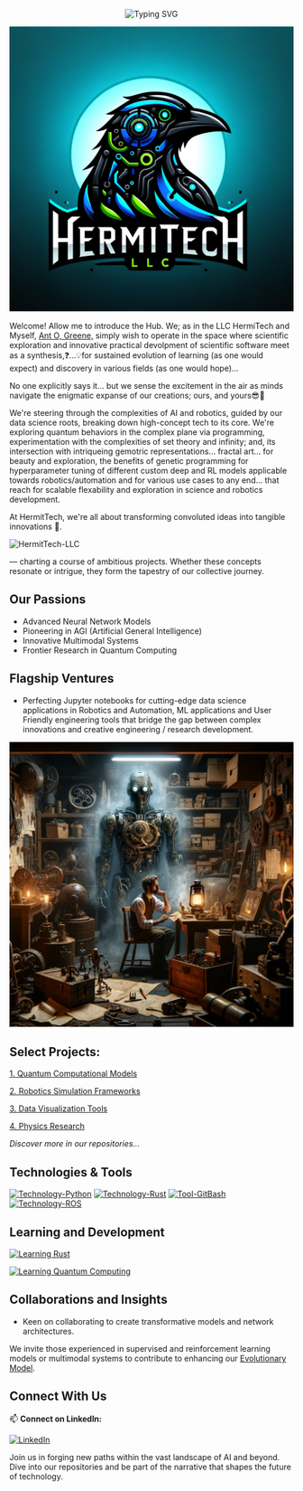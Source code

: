 <p align="center">
  <img src="https://readme-typing-svg.demolab.com?font=Georgia&size=28&duration=2000&pause=500&color=00FF00&background=00000000&width=435&height=100&multiline=true&lines=Welcome+to+HermiTech-Holdings;Hub+of+Technological+Exploration!&textShadow=2px+2px+2px+#000000" alt="Typing SVG" />
</p>

<p align="center">
  <img src="https://github.com/HermiTech-LLC/.github/blob/main/HTLLC.PNG" alt="HermitTech Innovations">
</p>

Welcome! Allow me to introduce the Hub. We; as in the LLC HermiTech and Myself, [Ant O, Greene,](https://github.com/LoQiseaking69) simply wish to operate in the space where scientific exploration and innovative practical devolpment of scientific software meet as a synthesis,❓...💡for sustained evolution of learning (as one would expect) and discovery in various fields (as one would hope)... 

No one explicitly says it... but we sense the excitement in the air as minds navigate the enigmatic expanse of our creations; ours, and yours😎🤝

We're steering through the complexities of AI and robotics, guided by our data science roots, breaking down high-concept tech to its core. We're exploring quantum behaviors in the complex plane via programming, experimentation with the complexities of set theory and infinity; and, its intersection with intriqueing gemotric representations... fractal art... for beauty and exploration, the benefits of genetic programming for hyperparameter tuning of different custom deep and RL models applicable towards robotics/automation and for various use cases to any end... that reach for scalable flexability and exploration in science and robotics development.

At HermitTech, we're all about transforming convoluted ideas into tangible innovations 🚀.

<p align="left"> <img src="https://komarev.com/ghpvc/?username=HermitTech-LLC&label=Visitors&color=blueviolet&style=flat-square" alt="HermitTech-LLC" /> </p>
— charting a course of ambitious projects. Whether these concepts resonate or intrigue, they form the tapestry of our collective journey.

## Our Passions
- Advanced Neural Network Models
- Pioneering in AGI (Artificial General Intelligence)
- Innovative Multimodal Systems
- Frontier Research in Quantum Computing

## Flagship Ventures
- Perfecting Jupyter notebooks for cutting-edge data science applications in Robotics and Automation, ML applications and User Friendly engineering tools that bridge the gap between complex innovations and creative engineering / research development.

<p align="center">
  <img src="https://github.com/LoQiseaking69/SM2/blob/main/Sm2.png" alt="Seph's BIOME - HermitTech">
</p>


## Select Projects:
[1. Quantum Computational Models](https://github.com/HermiTech-LLC/QSys-Design)

[2. Robotics Simulation Frameworks](https://github.com/HermiTech-LLC/SephsBIOME)

[3. Data Visualization Tools](https://github.com/HermiTech-LLC/QHO)

[4. Physics Research](https://github.com/HermiTech-LLC/WB-Viz)

*Discover more in our repositories...*

## Technologies & Tools

[![Technology-Python](https://img.shields.io/badge/Technology-Python-green?style=for-the-badge&logo=python)](https://www.python.org)
[![Technology-Rust](https://img.shields.io/badge/Technology-Rust-blue?style=for-the-badge&logo=rust)](https://www.rust-lang.org)
[![Tool-GitBash](https://img.shields.io/badge/Tool-GitBash-black?style=for-the-badge&logo=git)](https://gitforwindows.org/)
[![Technology-ROS](https://img.shields.io/badge/Technology-ROS-red?style=for-the-badge&logo=ros)](https://www.ros.org/)
<!-- More badges as per your tech stack -->

## Learning and Development
[![Learning Rust](https://img.shields.io/badge/Learning-Rust-orange?style=for-the-badge&logo=rust)](https://www.rust-lang.org/learn)

[![Learning Quantum Computing](https://img.shields.io/badge/Learning-QuantumComputing-purple?style=for-the-badge&logo=quantum)](https://github.com/Qiskit)

<!-- More badges for learning goals -->

## Collaborations and Insights 
- Keen on collaborating to create transformative models and network architectures.

We invite those experienced in supervised and reinforcement learning models or multimodal systems to contribute to enhancing our [Evolutionary Model](https://github.com/HermiTech-LLC/SephsBIOME/tree/master/src/Sephs_GA).


## Connect With Us
📫 **Connect on LinkedIn:**

[![LinkedIn](https://img.shields.io/badge/LinkedIn-HermiTech%20LLC-blue?style=for-the-badge&logo=linkedin)](https://github.com/HermiTech-LLC/.github/blob/main/IMG_7664.jpeg)

Join us in forging new paths within the vast landscape of AI and beyond. Dive into our repositories and be part of the narrative that shapes the future of technology.

